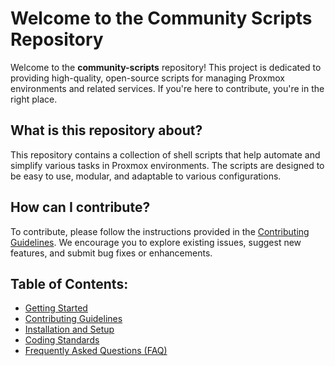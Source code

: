 # Welcome to the Community Scripts Repository

Welcome to the **community-scripts** repository! This project is dedicated to providing high-quality, open-source scripts for managing Proxmox environments and related services. If you're here to contribute, you're in the right place.

## What is this repository about?
This repository contains a collection of shell scripts that help automate and simplify various tasks in Proxmox environments. The scripts are designed to be easy to use, modular, and adaptable to various configurations.

## How can I contribute?
To contribute, please follow the instructions provided in the [Contributing Guidelines](docs/contributing.md). We encourage you to explore existing issues, suggest new features, and submit bug fixes or enhancements.

## Table of Contents:
- [Getting Started](docs/getting-started.md)
- [Contributing Guidelines](docs/contributing.md)
- [Installation and Setup](docs/installation.md)
- [Coding Standards](docs/coding-standards.md)
- [Frequently Asked Questions (FAQ)](docs/faq.md)
